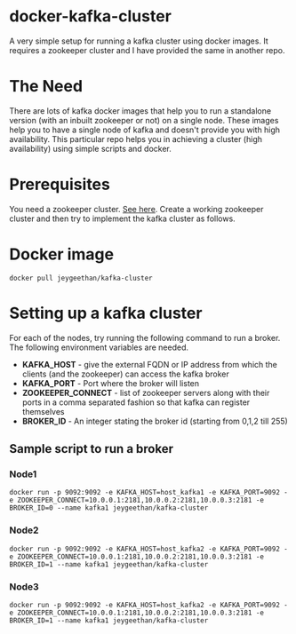 # docker-kafka-cluster
A very simple setup for running a kafka cluster using docker images. It requires a zookeeper cluster and I have provided the same in another repo.

# The Need
There are lots of kafka docker images that help you to run a standalone version (with an inbuilt zookeeper or not) on a single node. These images help you to have a single node of kafka and doesn't provide you with high availability. This particular repo helps you in achieving a cluster (high availability) using simple scripts and docker.

# Prerequisites
You need a zookeeper cluster. [See here](https://github.com/gten/docker-zookeeper-cluster). Create a working zookeeper cluster and then try to implement the kafka cluster as follows.

# Docker image
```
docker pull jeygeethan/kafka-cluster
```

# Setting up a kafka cluster
For each of the nodes, try running the following command to run a broker. The following environment variables are needed.
* **KAFKA_HOST** - give the external FQDN or IP address from which the clients (and the zookeeper) can access the kafka broker
* **KAFKA_PORT** - Port where the broker will listen
* **ZOOKEEPER_CONNECT** - list of zookeeper servers along with their ports in a comma separated fashion so that kafka can register themselves
* **BROKER_ID** - An integer stating the broker id (starting from 0,1,2 till 255)

## Sample script to run a broker
### Node1
```
docker run -p 9092:9092 -e KAFKA_HOST=host_kafka1 -e KAFKA_PORT=9092 -e ZOOKEEPER_CONNECT=10.0.0.1:2181,10.0.0.2:2181,10.0.0.3:2181 -e BROKER_ID=0 --name kafka1 jeygeethan/kafka-cluster
```
### Node2
```
docker run -p 9092:9092 -e KAFKA_HOST=host_kafka2 -e KAFKA_PORT=9092 -e ZOOKEEPER_CONNECT=10.0.0.1:2181,10.0.0.2:2181,10.0.0.3:2181 -e BROKER_ID=1 --name kafka1 jeygeethan/kafka-cluster
```

### Node3
```
docker run -p 9092:9092 -e KAFKA_HOST=host_kafka2 -e KAFKA_PORT=9092 -e ZOOKEEPER_CONNECT=10.0.0.1:2181,10.0.0.2:2181,10.0.0.3:2181 -e BROKER_ID=1 --name kafka1 jeygeethan/kafka-cluster
```
